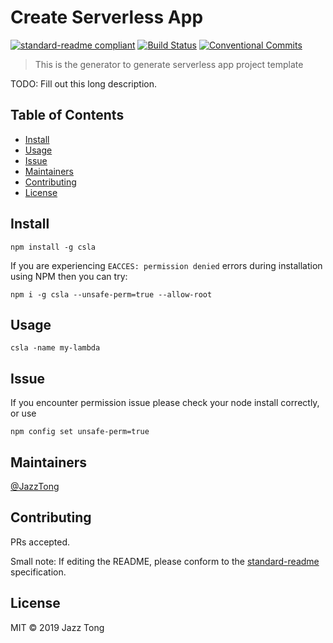 # Create Serverless App

[![standard-readme compliant](https://img.shields.io/badge/standard--readme-OK-green.svg?style=flat-square)](https://github.com/RichardLitt/standard-readme) [![Build Status](https://travis-ci.com/jazztong/create-serverless-app.svg?branch=master)](https://travis-ci.com/jazztong/create-serverless-app) [![Conventional Commits](https://img.shields.io/badge/Conventional%20Commits-0.1.2-red.svg)](https://conventionalcommits.org)

> This is the generator to generate serverless app project template

TODO: Fill out this long description.

## Table of Contents

- [Install](#install)
- [Usage](#usage)
- [Issue](#issue)
- [Maintainers](#maintainers)
- [Contributing](#contributing)
- [License](#license)

## Install

```
npm install -g csla
```

If you are experiencing `EACCES: permission denied` errors during installation
using NPM then you can try:

```
npm i -g csla --unsafe-perm=true --allow-root
```

## Usage

```
csla -name my-lambda
```

## Issue

If you encounter permission issue please check your node install correctly, or use

```
npm config set unsafe-perm=true
```

## Maintainers

[@JazzTong](https://github.com/jazztong)

## Contributing

PRs accepted.

Small note: If editing the README, please conform to the [standard-readme](https://github.com/RichardLitt/standard-readme) specification.

## License

MIT © 2019 Jazz Tong
